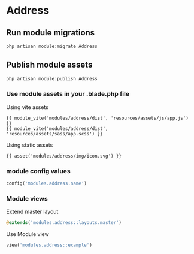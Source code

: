 # Address



## Run module migrations

```sh
php artisan module:migrate Address
```



## Publish module assets

```sh
php artisan module:publish Address
```




### Use module assets in your .blade.php file

Using vite assets
```blade
{{ module_vite('modules/address/dist', 'resources/assets/js/app.js') }}
{{ module_vite('modules/address/dist', 'resources/assets/sass/app.scss') }}
```


Using static assets
```blade
{{ asset('modules/address/img/icon.svg') }}
 ```

### module config values
```php
config('modules.address.name')
```



### Module views

Extend master layout

```php
@extends('modules.address::layouts.master')
```

Use Module view

```php
view('modules.address::example')
```
